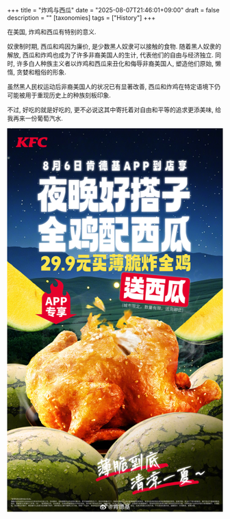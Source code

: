 +++
title = "炸鸡与西瓜"
date = "2025-08-07T21:46:01+09:00"
draft = false
description = ""
[taxonomies]
tags = ["History"]
+++

在美国, 炸鸡和西瓜有特别的意义.

奴隶制时期, 西瓜和鸡因为廉价, 是少数黑人奴隶可以接触的食物. 随着黑人奴隶的解放, 西瓜和炸鸡也成为了许多非裔美国人的生计, 代表他们的自由与经济独立. 同时, 许多白人种族主义者以炸鸡和西瓜来丑化和侮辱非裔美国人, 塑造他们原始, 懒惰, 贪婪和粗俗的形象.

虽然黑人民权运动后非裔美国人的状况已有显著改善, 西瓜和炸鸡在特定语境下仍可能被用于重现历史上的种族刻板印象.

不过, 好吃的就是好吃的, 更不必说这其中寄托着对自由和平等的追求更添美味, 给我再来一份葡萄汽水.

![pic](images/pic.jpg)
